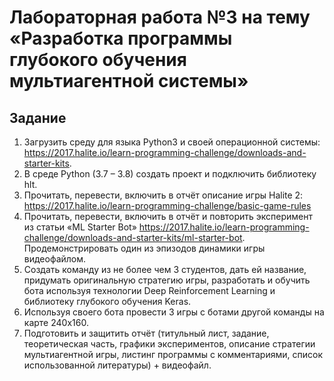 # Лабораторная работа №3 на тему «Разработка программы глубокого обучения мультиагентной системы»

## Задание
1. Загрузить среду для языка Python3 и своей операционной системы:
https://2017.halite.io/learn-programming-challenge/downloads-and-starter-kits.
2. В среде Python (3.7 – 3.8) создать проект и подключить библиотеку hlt.
3. Прочитать, перевести, включить в отчёт описание игры Halite 2:
https://2017.halite.io/learn-programming-challenge/basic-game-rules
4. Прочитать, перевести, включить в отчёт и повторить эксперимент из статьи «ML Starter Bot»
https://2017.halite.io/learn-programming-challenge/downloads-and-starter-kits/ml-starter-bot.
Продемонстрировать один из эпизодов динамики игры видеофайлом.
5. Создать команду из не более чем 3 студентов, дать ей название, придумать оригинальную стратегию игры, разработать и
обучить бота используя технологии Deep Reinforcement Learning и библиотеку глубокого обучения Keras.
6. Используя своего бота провести 3 игры с ботами другой команды на карте 240x160.
7. Подготовить и защитить отчёт (титульный лист, задание, теоретическая часть, графики экспериментов, описание стратегии
мультиагентной игры, листинг программы с комментариями, список использованной литературы) + видеофайл.
